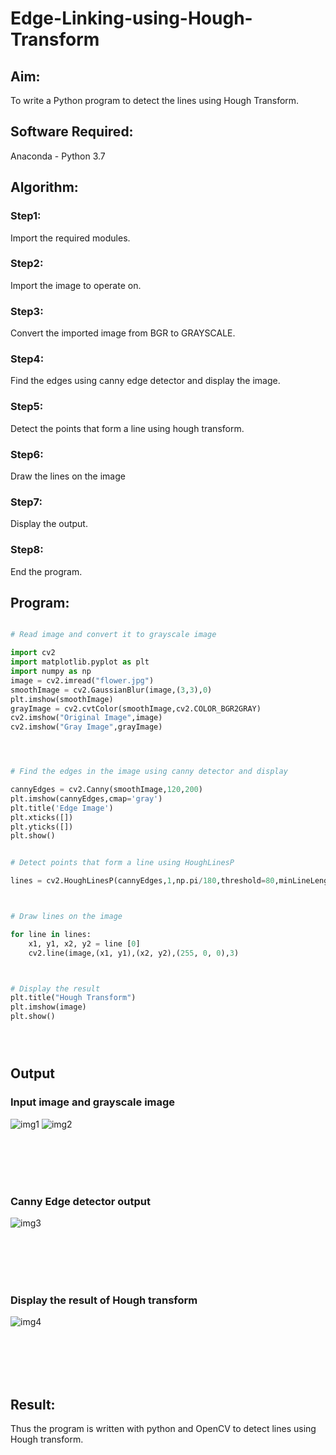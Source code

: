 # Edge-Linking-using-Hough-Transform
## Aim:
To write a Python program to detect the lines using Hough Transform.

## Software Required:
Anaconda - Python 3.7

## Algorithm:
### Step1:
Import the required modules.
<br>

### Step2:
Import the image to operate on.
<br>

### Step3:
Convert the imported image from BGR to GRAYSCALE.
<br>

### Step4:
Find the edges using canny edge detector and display the image.
<br>

### Step5:
Detect the points that form a line using hough transform.
<br>

### Step6:
Draw the lines on the image
<br>

### Step7:
Display the output.
<br>

### Step8:
End the program.
<br>

## Program:
```Python

# Read image and convert it to grayscale image

import cv2
import matplotlib.pyplot as plt
import numpy as np
image = cv2.imread("flower.jpg")
smoothImage = cv2.GaussianBlur(image,(3,3),0)
plt.imshow(smoothImage)
grayImage = cv2.cvtColor(smoothImage,cv2.COLOR_BGR2GRAY)
cv2.imshow("Original Image",image)
cv2.imshow("Gray Image",grayImage)




# Find the edges in the image using canny detector and display

cannyEdges = cv2.Canny(smoothImage,120,200)
plt.imshow(cannyEdges,cmap='gray')
plt.title('Edge Image')
plt.xticks([])
plt.yticks([])
plt.show()


# Detect points that form a line using HoughLinesP

lines = cv2.HoughLinesP(cannyEdges,1,np.pi/180,threshold=80,minLineLength = 50,maxLineGap = 250)



# Draw lines on the image

for line in lines:
    x1, y1, x2, y2 = line [0]
    cv2.line(image,(x1, y1),(x2, y2),(255, 0, 0),3)



# Display the result
plt.title("Hough Transform")
plt.imshow(image)
plt.show()





```
## Output

### Input image and grayscale image
![img1](https://user-images.githubusercontent.com/93427286/171181142-83308eff-6299-4248-b3f6-75c8f47b7e02.jpg)
![img2](https://user-images.githubusercontent.com/93427286/171181348-26c74495-68b4-4186-ac6d-4632dee5c16c.jpg)

<br>
<br>
<br>
<br>

### Canny Edge detector output
![img3](https://user-images.githubusercontent.com/93427286/171181376-27e88b1e-2c21-49d6-8b2f-58245684fb68.jpg)

<br>
<br>
<br>
<br>


### Display the result of Hough transform
![img4](https://user-images.githubusercontent.com/93427286/171181404-a541ff63-cc76-4055-ade2-d3b4f0dd26eb.jpg)

<br>
<br>
<br>
<br>



## Result:
Thus the program is written with python and OpenCV to detect lines using Hough transform. 
